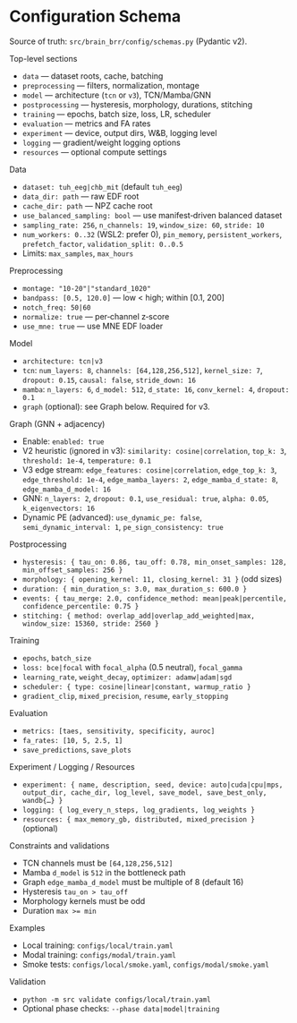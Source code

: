 # Configuration Schema

Source of truth: `src/brain_brr/config/schemas.py` (Pydantic v2).

Top-level sections

- `data` — dataset roots, cache, batching
- `preprocessing` — filters, normalization, montage
- `model` — architecture (`tcn` or `v3`), TCN/Mamba/GNN
- `postprocessing` — hysteresis, morphology, durations, stitching
- `training` — epochs, batch size, loss, LR, scheduler
- `evaluation` — metrics and FA rates
- `experiment` — device, output dirs, W&B, logging level
- `logging` — gradient/weight logging options
- `resources` — optional compute settings

Data

- `dataset: tuh_eeg|chb_mit` (default `tuh_eeg`)
- `data_dir: path` — raw EDF root
- `cache_dir: path` — NPZ cache root
- `use_balanced_sampling: bool` — use manifest‑driven balanced dataset
- `sampling_rate: 256`, `n_channels: 19`, `window_size: 60`, `stride: 10`
- `num_workers: 0..32` (WSL2: prefer 0), `pin_memory`, `persistent_workers`, `prefetch_factor`, `validation_split: 0..0.5`
- Limits: `max_samples`, `max_hours`

Preprocessing

- `montage: "10-20"|"standard_1020"`
- `bandpass: [0.5, 120.0]` — low < high; within [0.1, 200]
- `notch_freq: 50|60`
- `normalize: true` — per‑channel z‑score
- `use_mne: true` — use MNE EDF loader

Model

- `architecture: tcn|v3`
- `tcn`: `num_layers: 8`, `channels: [64,128,256,512]`, `kernel_size: 7`, `dropout: 0.15`, `causal: false`, `stride_down: 16`
- `mamba`: `n_layers: 6`, `d_model: 512`, `d_state: 16`, `conv_kernel: 4`, `dropout: 0.1`
- `graph` (optional): see Graph below. Required for v3.

Graph (GNN + adjacency)

- Enable: `enabled: true`
- V2 heuristic (ignored in v3): `similarity: cosine|correlation`, `top_k: 3`, `threshold: 1e-4`, `temperature: 0.1`
- V3 edge stream: `edge_features: cosine|correlation`, `edge_top_k: 3`, `edge_threshold: 1e-4`, `edge_mamba_layers: 2`, `edge_mamba_d_state: 8`, `edge_mamba_d_model: 16`
- GNN: `n_layers: 2`, `dropout: 0.1`, `use_residual: true`, `alpha: 0.05`, `k_eigenvectors: 16`
- Dynamic PE (advanced): `use_dynamic_pe: false`, `semi_dynamic_interval: 1`, `pe_sign_consistency: true`

Postprocessing

- `hysteresis: { tau_on: 0.86, tau_off: 0.78, min_onset_samples: 128, min_offset_samples: 256 }`
- `morphology: { opening_kernel: 11, closing_kernel: 31 }` (odd sizes)
- `duration: { min_duration_s: 3.0, max_duration_s: 600.0 }`
- `events: { tau_merge: 2.0, confidence_method: mean|peak|percentile, confidence_percentile: 0.75 }`
- `stitching: { method: overlap_add|overlap_add_weighted|max, window_size: 15360, stride: 2560 }`

Training

- `epochs`, `batch_size`
- `loss: bce|focal` with `focal_alpha` (0.5 neutral), `focal_gamma`
- `learning_rate`, `weight_decay`, `optimizer: adamw|adam|sgd`
- `scheduler: { type: cosine|linear|constant, warmup_ratio }`
- `gradient_clip`, `mixed_precision`, `resume`, `early_stopping`

Evaluation

- `metrics: [taes, sensitivity, specificity, auroc]`
- `fa_rates: [10, 5, 2.5, 1]`
- `save_predictions`, `save_plots`

Experiment / Logging / Resources

- `experiment: { name, description, seed, device: auto|cuda|cpu|mps, output_dir, cache_dir, log_level, save_model, save_best_only, wandb{…} }`
- `logging: { log_every_n_steps, log_gradients, log_weights }`
- `resources: { max_memory_gb, distributed, mixed_precision }` (optional)

Constraints and validations

- TCN channels must be `[64,128,256,512]`
- Mamba `d_model` is `512` in the bottleneck path
- Graph `edge_mamba_d_model` must be multiple of 8 (default 16)
- Hysteresis `tau_on > tau_off`
- Morphology kernels must be odd
- Duration `max >= min`

Examples

- Local training: `configs/local/train.yaml`
- Modal training: `configs/modal/train.yaml`
- Smoke tests: `configs/local/smoke.yaml`, `configs/modal/smoke.yaml`

Validation

- `python -m src validate configs/local/train.yaml`
- Optional phase checks: `--phase data|model|training`
